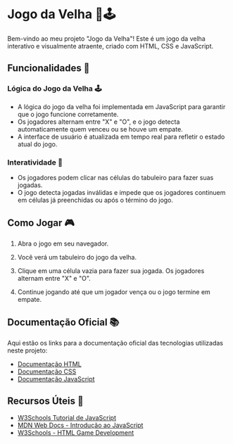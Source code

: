 # Jogo da Velha 🎨🕹️

Bem-vindo ao meu projeto "Jogo da Velha"! Este é um jogo da velha interativo e visualmente atraente, criado com HTML, CSS e JavaScript. 

## Funcionalidades 🌈


### Lógica do Jogo da Velha 🕹️

- A lógica do jogo da velha foi implementada em JavaScript para garantir que o jogo funcione corretamente.
- Os jogadores alternam entre "X" e "O", e o jogo detecta automaticamente quem venceu ou se houve um empate.
- A interface de usuário é atualizada em tempo real para refletir o estado atual do jogo.

### Interatividade 🤝

- Os jogadores podem clicar nas células do tabuleiro para fazer suas jogadas.
- O jogo detecta jogadas inválidas e impede que os jogadores continuem em células já preenchidas ou após o término do jogo.

## Como Jogar 🎮

1. Abra o jogo em seu navegador.

2. Você verá um tabuleiro do jogo da velha.

3. Clique em uma célula vazia para fazer sua jogada. Os jogadores alternam entre "X" e "O".

4. Continue jogando até que um jogador vença ou o jogo termine em empate.

## Documentação Oficial 📚

Aqui estão os links para a documentação oficial das tecnologias utilizadas neste projeto:

- [Documentação HTML](https://developer.mozilla.org/pt-BR/docs/Web/HTML)
- [Documentação CSS](https://developer.mozilla.org/pt-BR/docs/Web/CSS)
- [Documentação JavaScript](https://developer.mozilla.org/pt-BR/docs/Web/JavaScript)

## Recursos Úteis 🚀

- [W3Schools Tutorial de JavaScript](https://www.w3schools.com/js/)
- [MDN Web Docs - Introdução ao JavaScript](https://developer.mozilla.org/pt-BR/docs/Web/JavaScript/Guide)
- [W3Schools - HTML Game Development](https://www.w3schools.com/graphics/game_intro.asp)


